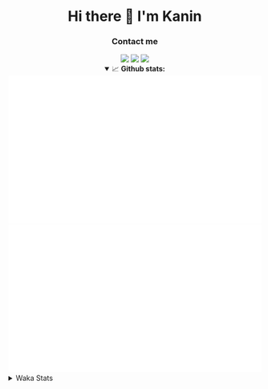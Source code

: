 <div align="center">
 <h1>Hi there 👋 I'm Kanin</h1>
 <h3>Contact me</h3>
 <a href="mailto:im@kanin.dev"><img src="https://img.shields.io/badge/gmail-%23D14836.svg?&style=for-the-badge&logo=gmail&logoColor=white"/></a>
 <a href="https://twitter.com/KaninTwt"><img src="https://img.shields.io/badge/twitter-%231DA1F2.svg?&style=for-the-badge&logo=twitter&logoColor=white"/></a>
 <a href="https://www.linkedin.com/in/KaninDev"><img src="https://img.shields.io/badge/linkedin-%230077B5.svg?&style=for-the-badge&logo=linkedin&logoColor=white"/></a>
<details open>
  <summary>📈 <b>Github stats:</b></summary>
  <img src="https://github.com/Kanin/Kanin/blob/master/scripts/GitHubStats/generated/overview.svg"/>
  <img src="https://github.com/Kanin/Kanin/blob/master/scripts/GitHubStats/generated/languages.svg"/>
</details>
</div>

<details>
 <summary>Waka Stats</summary>

<!--START_SECTION:waka-->
![Code Time](http://img.shields.io/badge/Code%20Time-2%2C187%20hrs%2043%20mins-blue)

![Profile Views](http://img.shields.io/badge/Profile%20Views-1-blue)

![Lines of code](https://img.shields.io/badge/From%20Hello%20World%20I%27ve%20Written-557.8%20thousand%20lines%20of%20code-blue)

**🐱 My GitHub Data** 

> 📦 104.7 kB Used in GitHub's Storage 
 > 
> 🏆 687 Contributions in the Year 2023
 > 
> 🚫 Not Opted to Hire
 > 
> 📜 23 Public Repositories 
 > 
> 🔑 12 Private Repositories 
 > 
**I'm an Early 🐤** 

```text
🌞 Morning                2315 commits        ███████░░░░░░░░░░░░░░░░░░   26.08 % 
🌆 Daytime                2741 commits        ████████░░░░░░░░░░░░░░░░░   30.88 % 
🌃 Evening                2572 commits        ███████░░░░░░░░░░░░░░░░░░   28.97 % 
🌙 Night                  1249 commits        ████░░░░░░░░░░░░░░░░░░░░░   14.07 % 
```
📅 **I'm Most Productive on Monday** 

```text
Monday                   1740 commits        █████░░░░░░░░░░░░░░░░░░░░   19.60 % 
Tuesday                  1235 commits        ███░░░░░░░░░░░░░░░░░░░░░░   13.91 % 
Wednesday                861 commits         ██░░░░░░░░░░░░░░░░░░░░░░░   09.70 % 
Thursday                 1354 commits        ████░░░░░░░░░░░░░░░░░░░░░   15.25 % 
Friday                   1504 commits        ████░░░░░░░░░░░░░░░░░░░░░   16.94 % 
Saturday                 830 commits         ██░░░░░░░░░░░░░░░░░░░░░░░   09.35 % 
Sunday                   1353 commits        ████░░░░░░░░░░░░░░░░░░░░░   15.24 % 
```


📊 **This Week I Spent My Time On** 

```text
🕑︎ Time Zone: America/New_York

💬 Programming Languages: 
TypeScript               15 hrs 6 mins       ███████████████░░░░░░░░░░   58.30 % 
Python                   9 hrs 52 mins       ██████████░░░░░░░░░░░░░░░   38.12 % 
CSS                      26 mins             ░░░░░░░░░░░░░░░░░░░░░░░░░   01.73 % 
JSON                     7 mins              ░░░░░░░░░░░░░░░░░░░░░░░░░   00.47 % 
Markdown                 6 mins              ░░░░░░░░░░░░░░░░░░░░░░░░░   00.45 % 

🔥 Editors: 
VS Code                  13 hrs 33 mins      █████████████░░░░░░░░░░░░   52.33 % 
PyCharm                  10 hrs 3 mins       ██████████░░░░░░░░░░░░░░░   38.79 % 
WebStorm                 2 hrs 17 mins       ██░░░░░░░░░░░░░░░░░░░░░░░   08.87 % 

🐱‍💻 Projects: 
mysite                   15 hrs 48 mins      ███████████████░░░░░░░░░░   61.01 % 
P4P                      10 hrs 1 min        ██████████░░░░░░░░░░░░░░░   38.69 % 
monopoly                 3 mins              ░░░░░░░░░░░░░░░░░░░░░░░░░   00.19 % 
VoiceSphere              1 min               ░░░░░░░░░░░░░░░░░░░░░░░░░   00.10 % 

💻 Operating System: 
Windows                  25 hrs 55 mins      █████████████████████████   100.00 % 
```

**I Mostly Code in Python** 

```text
Python                   29 repos            ████████████████░░░░░░░░░   65.91 % 
Java                     5 repos             ███░░░░░░░░░░░░░░░░░░░░░░   11.36 % 
JavaScript               3 repos             ██░░░░░░░░░░░░░░░░░░░░░░░   06.82 % 
TypeScript               2 repos             █░░░░░░░░░░░░░░░░░░░░░░░░   04.55 % 
Kotlin                   2 repos             █░░░░░░░░░░░░░░░░░░░░░░░░   04.55 % 
```



**Timeline**

![Lines of Code chart](https://raw.githubusercontent.com/Kanin/Kanin/master/assets/bar_graph.png)


 Last Updated on 27/11/2023 04:04:16 UTC
<!--END_SECTION:waka-->
</details>
